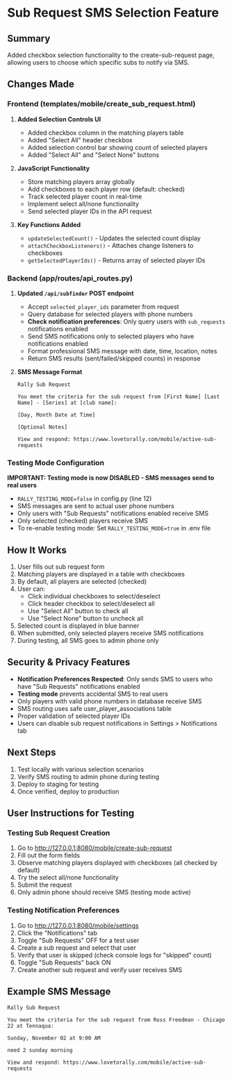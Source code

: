 # Sub Request SMS Selection Feature

## Summary
Added checkbox selection functionality to the create-sub-request page, allowing users to choose which specific subs to notify via SMS.

## Changes Made

### Frontend (templates/mobile/create_sub_request.html)

1. **Added Selection Controls UI**
   - Added checkbox column in the matching players table
   - Added "Select All" header checkbox
   - Added selection control bar showing count of selected players
   - Added "Select All" and "Select None" buttons

2. **JavaScript Functionality**
   - Store matching players array globally
   - Add checkboxes to each player row (default: checked)
   - Track selected player count in real-time
   - Implement select all/none functionality
   - Send selected player IDs in the API request

3. **Key Functions Added**
   - `updateSelectedCount()` - Updates the selected count display
   - `attachCheckboxListeners()` - Attaches change listeners to checkboxes
   - `getSelectedPlayerIds()` - Returns array of selected player IDs

### Backend (app/routes/api_routes.py)

1. **Updated `/api/subfinder` POST endpoint**
   - Accept `selected_player_ids` parameter from request
   - Query database for selected players with phone numbers
   - **Check notification preferences**: Only query users with `sub_requests` notifications enabled
   - Send SMS notifications only to selected players who have notifications enabled
   - Format professional SMS message with date, time, location, notes
   - Return SMS results (sent/failed/skipped counts) in response

2. **SMS Message Format**
   ```
   Rally Sub Request
   
   You meet the criteria for the sub request from [First Name] [Last Name] - [Series] at [club name]:
   
   [Day, Month Date at Time]
   
   [Optional Notes]
   
   View and respond: https://www.lovetorally.com/mobile/active-sub-requests
   ```

### Testing Mode Configuration

**IMPORTANT: Testing mode is now DISABLED - SMS messages send to real users**

- `RALLY_TESTING_MODE=false` in config.py (line 12)
- SMS messages are sent to actual user phone numbers
- Only users with "Sub Requests" notifications enabled receive SMS
- Only selected (checked) players receive SMS
- To re-enable testing mode: Set `RALLY_TESTING_MODE=true` in .env file

## How It Works

1. User fills out sub request form
2. Matching players are displayed in a table with checkboxes
3. By default, all players are selected (checked)
4. User can:
   - Click individual checkboxes to select/deselect
   - Click header checkbox to select/deselect all
   - Use "Select All" button to check all
   - Use "Select None" button to uncheck all
5. Selected count is displayed in blue banner
6. When submitted, only selected players receive SMS notifications
7. During testing, all SMS goes to admin phone only

## Security & Privacy Features

- **Notification Preferences Respected**: Only sends SMS to users who have "Sub Requests" notifications enabled
- **Testing mode** prevents accidental SMS to real users
- Only players with valid phone numbers in database receive SMS
- SMS routing uses safe user_player_associations table
- Proper validation of selected player IDs
- Users can disable sub request notifications in Settings > Notifications tab

## Next Steps

1. Test locally with various selection scenarios
2. Verify SMS routing to admin phone during testing
3. Deploy to staging for testing
4. Once verified, deploy to production

## User Instructions for Testing

### Testing Sub Request Creation
1. Go to http://127.0.0.1:8080/mobile/create-sub-request
2. Fill out the form fields
3. Observe matching players displayed with checkboxes (all checked by default)
4. Try the select all/none functionality
5. Submit the request
6. Only admin phone should receive SMS (testing mode active)

### Testing Notification Preferences
1. Go to http://127.0.0.1:8080/mobile/settings
2. Click the "Notifications" tab
3. Toggle "Sub Requests" OFF for a test user
4. Create a sub request and select that user
5. Verify that user is skipped (check console logs for "skipped" count)
6. Toggle "Sub Requests" back ON
7. Create another sub request and verify user receives SMS

## Example SMS Message

```
Rally Sub Request

You meet the criteria for the sub request from Ross Freedman - Chicago 22 at Tennaqua:

Sunday, November 02 at 9:00 AM

need 2 sunday morning

View and respond: https://www.lovetorally.com/mobile/active-sub-requests
```

